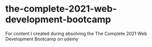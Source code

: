 # the-complete-2021-web-development-bootcamp
For content I created during absolving the The Complete 2021 Web Development Bootcamp on udemy
